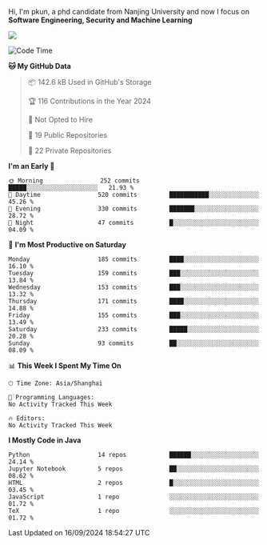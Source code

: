 Hi, I'm pkun, a phd candidate from Nanjing University and now I focus on **Software Engineering, Security and Machine Learning**

<!--![GitHub Snake Light](https://github.com/pppppkun/pppppkun/blob/output/github-snake.svg#gh-light-mode-only)-->
<!--![GitHub Snake dark](https://github.com/pppppkun/pppppkun/blob/output/github-snake-dark.svg#gh-dark-mode-only)-->

![](https://komarev.com/ghpvc/?username=pppppkun)
<!--START_SECTION:waka-->
![Code Time](http://img.shields.io/badge/Code%20Time-2%2C010%20hrs%2026%20mins-blue)

**🐱 My GitHub Data** 

> 📦 142.6 kB Used in GitHub's Storage 
 > 
> 🏆 116 Contributions in the Year 2024
 > 
> 🚫 Not Opted to Hire
 > 
> 📜 19 Public Repositories 
 > 
> 🔑 22 Private Repositories 
 > 
**I'm an Early 🐤** 

```text
🌞 Morning                252 commits         █████░░░░░░░░░░░░░░░░░░░░   21.93 % 
🌆 Daytime                520 commits         ███████████░░░░░░░░░░░░░░   45.26 % 
🌃 Evening                330 commits         ███████░░░░░░░░░░░░░░░░░░   28.72 % 
🌙 Night                  47 commits          █░░░░░░░░░░░░░░░░░░░░░░░░   04.09 % 
```
📅 **I'm Most Productive on Saturday** 

```text
Monday                   185 commits         ████░░░░░░░░░░░░░░░░░░░░░   16.10 % 
Tuesday                  159 commits         ███░░░░░░░░░░░░░░░░░░░░░░   13.84 % 
Wednesday                153 commits         ███░░░░░░░░░░░░░░░░░░░░░░   13.32 % 
Thursday                 171 commits         ████░░░░░░░░░░░░░░░░░░░░░   14.88 % 
Friday                   155 commits         ███░░░░░░░░░░░░░░░░░░░░░░   13.49 % 
Saturday                 233 commits         █████░░░░░░░░░░░░░░░░░░░░   20.28 % 
Sunday                   93 commits          ██░░░░░░░░░░░░░░░░░░░░░░░   08.09 % 
```


📊 **This Week I Spent My Time On** 

```text
🕑︎ Time Zone: Asia/Shanghai

💬 Programming Languages: 
No Activity Tracked This Week

🔥 Editors: 
No Activity Tracked This Week
```

**I Mostly Code in Java** 

```text
Python                   14 repos            ██████░░░░░░░░░░░░░░░░░░░   24.14 % 
Jupyter Notebook         5 repos             ██░░░░░░░░░░░░░░░░░░░░░░░   08.62 % 
HTML                     2 repos             █░░░░░░░░░░░░░░░░░░░░░░░░   03.45 % 
JavaScript               1 repo              ░░░░░░░░░░░░░░░░░░░░░░░░░   01.72 % 
TeX                      1 repo              ░░░░░░░░░░░░░░░░░░░░░░░░░   01.72 % 
```




 Last Updated on 16/09/2024 18:54:27 UTC
<!--END_SECTION:waka-->
